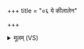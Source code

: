 +++
title = "०६ ये कीलालेन"

+++
<details><summary>मूलम् (VS)</summary>

ये की॒लाले॑न त॒र्पय॑थो॒ ये घृ॒तेन॒ याभ्या॑मृ॒ते न किं च॒न श॑क्नु॒वन्ति॑।  
द्यावा॑पृथिवी॒ भव॑तं मे स्यो॒ने ते नो॑ मुञ्चत॒मंह॑सः ॥
</details>